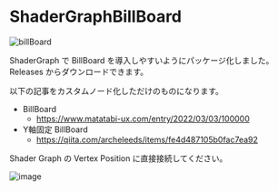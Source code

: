 # ShaderGraphBillBoard
![billBoard](https://github.com/golden-duck2/ShaderGraphBillBoard/assets/54435287/657ddaa0-458a-4cd2-afc1-b7ffef56eb41)

ShaderGraph で BillBoard を導入しやすいようにパッケージ化しました。Releases からダウンロードできます。

以下の記事をカスタムノード化しただけのものになります。

- BillBoard
  - https://www.matatabi-ux.com/entry/2022/03/03/100000
- Y軸固定 BillBoard
  - https://qiita.com/archeleeds/items/fe4d487105b0fac7ea92

Shader Graph の Vertex Position に直接接続してください。

![image](https://github.com/golden-duck2/ShaderGraphBillBoard/assets/54435287/2afd7000-f474-4959-ac3e-4f7db6f24d39)


